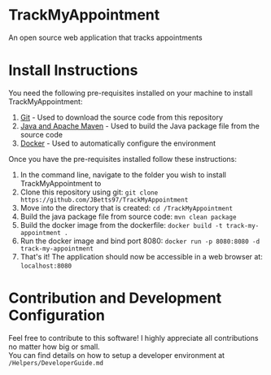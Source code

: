 # TrackMyAppointment
An open source web application that tracks appointments

# Install Instructions
You need the following pre-requisites installed on your machine to install TrackMyAppointment:
1. [Git](https://git-scm.com/book/en/v2/Getting-Started-Installing-Git) - Used to download the source code from this repository
2. [Java and Apache Maven](https://maven.apache.org/install.html) - Used to build the Java package file from the source code
3. [Docker](https://www.docker.com/) - Used to automatically configure the environment

Once you have the pre-requisites installed follow these instructions:
1. In the command line, navigate to the folder you wish to install TrackMyAppointment to
2. Clone this repository using git: `git clone https://github.com/JBetts97/TrackMyAppointment`
3. Move into the directory that is created: `cd /TrackMyAppointment`
4. Build the java package file from source code: `mvn clean package`
5. Build the docker image from the dockerfile: `docker build -t track-my-appointment .`
6. Run the docker image and bind port 8080: `docker run -p 8080:8080 -d track-my-appointment`
7. That's it! The application should now be accessible in a web browser at: `localhost:8080`

# Contribution and Development Configuration
Feel free to contribute to this software! I highly appreciate all contributions no matter how big or small. <br>
You can find details on how to setup a developer environment at `/Helpers/DeveloperGuide.md`